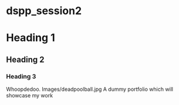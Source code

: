 # dspp_session2
# Heading 1
## Heading 2
### Heading 3
Whoopdedoo.
Images/deadpoolball.jpg
A dummy portfolio which will showcase my work
